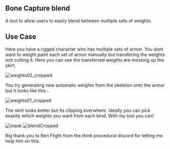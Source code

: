 ## Bone Capture blend
A tool to allow users to easily blend between multiple sets of weights.

## Use Case
Here you have a rigged character who has multiple sets of armor. You dont want to weight paint each set of armor manually but transfering the weights isnt cutting it.
Here you can see the transferred weights are messing up the skirt.


![weights02_cropped](https://github.com/user-attachments/assets/df2d5ab5-5264-4b03-b93e-a0d782e041c3)


You try generating new automatic weights from the skeleton onto the armor but it looks like this...


![weights01_cropped](https://github.com/user-attachments/assets/1e5f9776-7985-4eb5-8c27-bfa52d7825f1)


The skirt looks better but its clipping everwhere. Ideally you can pick exactly which weights you want from each bind. With my tool you can!


![mask](https://github.com/user-attachments/assets/ffd453f2-fe47-4d34-9baa-7a8c2d5832cf)
![blendCropped](https://github.com/user-attachments/assets/22bde36d-13ae-40e7-805c-aedc00e394f8)


Big thank you to Ben Flight from the think procedural discord for letting me help him on this. 
